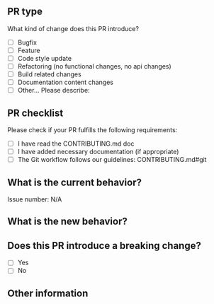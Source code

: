 ## PR type
What kind of change does this PR introduce?

<!-- Please check the one that applies to this PR using "x". -->

- [ ] Bugfix
- [ ] Feature
- [ ] Code style update
- [ ] Refactoring (no functional changes, no api changes)
- [ ] Build related changes
- [ ] Documentation content changes
- [ ] Other... Please describe:

## PR checklist

Please check if your PR fulfills the following requirements:

- [ ] I have read the CONTRIBUTING.md doc
- [ ] I have added necessary documentation (if appropriate)
- [ ] The Git workflow follows our guidelines: CONTRIBUTING.md#git

## What is the current behavior?

<!-- Please describe the current behavior that you are modifying, or link to a relevant issue. -->

Issue number: N/A

## What is the new behavior?

## Does this PR introduce a breaking change?

- [ ] Yes
- [ ] No

<!-- If this PR contains a breaking change, please describe the impact it has for existing app version. -->

## Other information
